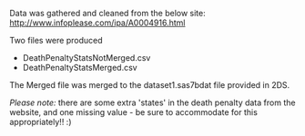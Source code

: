 Data was gathered and cleaned from the below site:
    http://www.infoplease.com/ipa/A0004916.html

Two files were produced 
* DeathPenaltyStatsNotMerged.csv
* DeathPenaltyStatsMerged.csv

The Merged file was merged to the dataset1.sas7bdat file provided in 2DS.

*Please note:* there are some extra 'states' in the death penalty data from the website, and one missing value - be sure to accommodate for this appropriately!! :)
